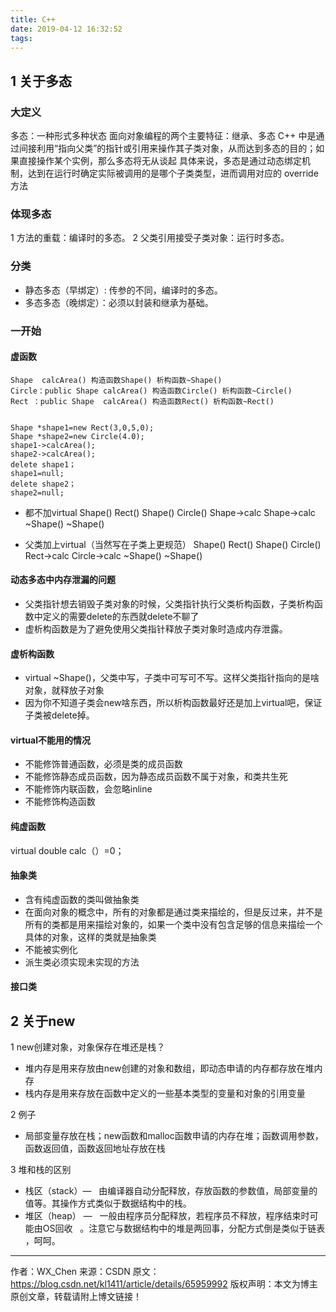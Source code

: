 ```yaml
---
title: C++
date: 2019-04-12 16:32:52
tags:
---
```

## 1 关于多态
### 大定义
多态：一种形式多种状态
面向对象编程的两个主要特征：继承、多态
C++ 中是通过间接利用“指向父类”的指针或引用来操作其子类对象，从而达到多态的目的；如果直接操作某个实例，那么多态将无从谈起
具体来说，多态是通过动态绑定机制，达到在运行时确定实际被调用的是哪个子类类型，进而调用对应的 override 方法
<!--more-->
### 体现多态
 1 方法的重载：编译时的多态。
 2 父类引用接受子类对象：运行时多态。

### 分类
- 静态多态（早绑定）: 传参的不同，编译时的多态。
- 多态多态（晚绑定）：必须以封装和继承为基础。
 ### 一开始

#### 虚函数
```
Shape  calcArea() 构造函数Shape() 析构函数~Shape()
Circle：public Shape calcArea() 构造函数Circle() 析构函数~Circle()
Rect ：public Shape  calcArea() 构造函数Rect() 析构函数~Rect()
```
```

Shape *shape1=new Rect(3,0,5,0);
Shape *shape2=new Circle(4.0);
shape1->calcArea();
shape2->calcArea();
delete shape1；
shape1=null;
delete shape2；
shape2=null;
```
- 都不加virtual
Shape() Rect() Shape() Circle() Shape->calc Shape->calc ~Shape()  ~Shape() 

- 父类加上virtual（当然写在子类上更规范）
Shape() Rect() Shape() Circle() Rect->calc Circle->calc ~Shape()  ~Shape() 


#### 动态多态中内存泄漏的问题
-  父类指针想去销毁子类对象的时候，父类指针执行父类析构函数，子类析构函数中定义的需要delete的东西就delete不聊了
-  虚析构函数是为了避免使用父类指针释放子类对象时造成内存泄露。

#### 虚析构函数
- virtual ~Shape()，父类中写，子类中可写可不写。这样父类指针指向的是啥对象，就释放子对象
- 因为你不知道子类会new啥东西，所以析构函数最好还是加上virtual吧，保证子类被delete掉。

#### virtual不能用的情况
- 不能修饰普通函数，必须是类的成员函数
- 不能修饰静态成员函数，因为静态成员函数不属于对象，和类共生死
- 不能修饰内联函数，会忽略inline
- 不能修饰构造函数
 
#### 纯虚函数
 virtual double calc（）=0；
#### 抽象类
- 含有纯虚函数的类叫做抽象类
- 在面向对象的概念中，所有的对象都是通过类来描绘的，但是反过来，并不是所有的类都是用来描绘对象的，如果一个类中没有包含足够的信息来描绘一个具体的对象，这样的类就是抽象类
- 不能被实例化
- 派生类必须实现未实现的方法

#### 接口类

## 2 关于new
1 new创建对象，对象保存在堆还是栈？
- 堆内存是用来存放由new创建的对象和数组，即动态申请的内存都存放在堆内存
- 栈内存是用来存放在函数中定义的一些基本类型的变量和对象的引用变量

2 例子
- 局部变量存放在栈；new函数和malloc函数申请的内存在堆；函数调用参数，函数返回值，函数返回地址存放在栈

3 堆和栈的区别
- 栈区（stack）—   由编译器自动分配释放，存放函数的参数值，局部变量的值等。其操作方式类似于数据结构中的栈。  
- 堆区（heap） —   一般由程序员分配释放，若程序员不释放，程序结束时可能由OS回收   。注意它与数据结构中的堆是两回事，分配方式倒是类似于链表 ，呵呵。

--------------------- 
作者：WX_Chen 
来源：CSDN 
原文：https://blog.csdn.net/kl1411/article/details/65959992 
版权声明：本文为博主原创文章，转载请附上博文链接！